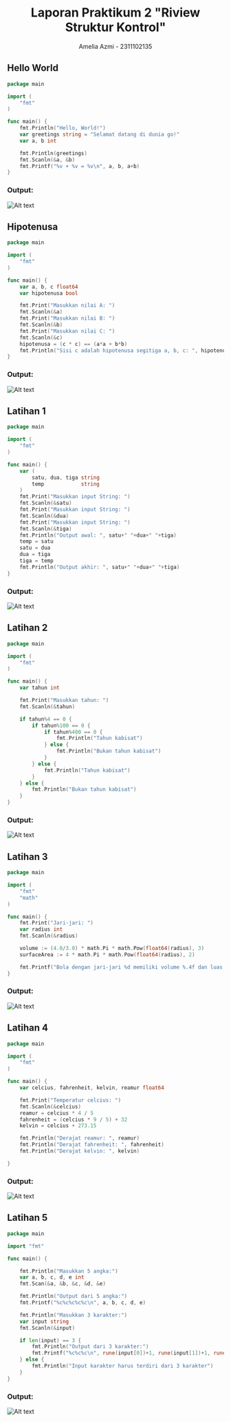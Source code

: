 # <h1 align="center">Laporan Praktikum 2 "Riview Struktur Kontrol" </h1>
<p align="center">Amelia Azmi - 2311102135</p>


## Hello World

```go
package main

import (
	"fmt"
)

func main() {
	fmt.Println("Hello, World!")
	var greetings string = "Selamat datang di dunia go!"
	var a, b int

	fmt.Println(greetings)
	fmt.Scanln(&a, &b)
	fmt.Printf("%v + %v = %v\n", a, b, a+b)
}

```

### Output:

![Alt text](Hello.png)

## Hipotenusa

```go
package main

import (
	"fmt"
)

func main() {
	var a, b, c float64
	var hipotenusa bool

	fmt.Print("Masukkan nilai A: ")
	fmt.Scanln(&a)
	fmt.Print("Masukkan nilai B: ")
	fmt.Scanln(&b)
	fmt.Print("Masukkan nilai C: ")
	fmt.Scanln(&c)
	hipotenusa = (c * c) == (a*a + b*b)
	fmt.Println("Sisi c adalah hipotenusa segitiga a, b, c: ", hipotenusa)
}

```

### Output:

![Alt text](Hipotenusa.png)

## Latihan 1

```go
package main

import (
	"fmt"
)

func main() {
	var (
		satu, dua, tiga string
		temp            string
	)
	fmt.Print("Masukkan input String: ")
	fmt.Scanln(&satu)
	fmt.Print("Masukkan input String: ")
	fmt.Scanln(&dua)
	fmt.Print("Masukkan input String: ")
	fmt.Scanln(&tiga)
	fmt.Println("Output awal: ", satu+" "+dua+" "+tiga)
	temp = satu
	satu = dua
	dua = tiga
	tiga = temp
	fmt.Println("Output akhir: ", satu+" "+dua+" "+tiga)
}

```

### Output:

![Alt text](Latihan1.png)

## Latihan 2

```go
package main

import (
	"fmt"
)

func main() {
	var tahun int

	fmt.Print("Masukkan tahun: ")
	fmt.Scanln(&tahun)

	if tahun%4 == 0 {
		if tahun%100 == 0 {
			if tahun%400 == 0 {
				fmt.Println("Tahun kabisat")
			} else {
				fmt.Println("Bukan tahun kabisat")
			}
		} else {
			fmt.Println("Tahun kabisat")
		}
	} else {
		fmt.Println("Bukan tahun kabisat")
	}
}
```

### Output:

![Alt text](Latihan2.png)

## Latihan 3

```go
package main

import (
	"fmt"
	"math"
)

func main() {
	fmt.Print("Jari-jari: ")
	var radius int
	fmt.Scanln(&radius)

	volume := (4.0/3.0) * math.Pi * math.Pow(float64(radius), 3)
	surfaceArea := 4 * math.Pi * math.Pow(float64(radius), 2)

	fmt.Printf("Bola dengan jari-jari %d memiliki volume %.4f dan luas kulit %.4f\n", radius, volume, surfaceArea)
}
```

### Output:

![Alt text](Latihan3.png)

## Latihan 4

```go
package main

import (
	"fmt"
)

func main() {
	var celcius, fahrenheit, kelvin, reamur float64

	fmt.Print("Temperatur celcius: ")
	fmt.Scanln(&celcius)
	reamur = celcius * 4 / 5
	fahrenheit = (celcius * 9 / 5) + 32
	kelvin = celcius + 273.15

	fmt.Println("Derajat reamur: ", reamur)
	fmt.Println("Derajat fahrenheit: ", fahrenheit)
	fmt.Println("Derajat kelvin: ", kelvin)

}
```

### Output:

![Alt text](Latihan4.png)

## Latihan 5

```go
package main

import "fmt"

func main() {

	fmt.Println("Masukkan 5 angka:")
	var a, b, c, d, e int
	fmt.Scan(&a, &b, &c, &d, &e)

	fmt.Println("Output dari 5 angka:")
	fmt.Printf("%c%c%c%c%c\n", a, b, c, d, e)

	fmt.Println("Masukkan 3 karakter:")
	var input string
	fmt.Scanln(&input)

	if len(input) == 3 {
		fmt.Println("Output dari 3 karakter:")
		fmt.Printf("%c%c%c\n", rune(input[0])+1, rune(input[1])+1, rune(input[2])+1)
	} else {
		fmt.Println("Input karakter harus terdiri dari 3 karakter")
	}
}
```

### Output:

![Alt text](Latihan5.png)









